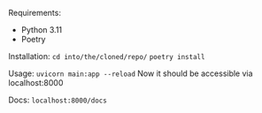 Requirements:
* Python 3.11
* Poetry

Installation:
`cd into/the/cloned/repo/`
`poetry install`

Usage:
`uvicorn main:app --reload`
Now it should be accessible via localhost:8000

Docs:
`localhost:8000/docs`
